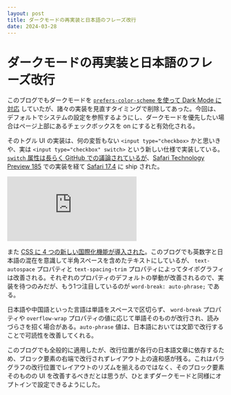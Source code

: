 ```yaml
---
layout: post
title: ダークモードの再実装と日本語のフレーズ改行
date: 2024-03-28
---
```


# ダークモードの再実装と日本語のフレーズ改行

このブログでもダークモードを [`prefers-color-scheme` を使って Dark Mode に対応](/posts/2019/dark-mode.html) していたが、諸々の実装を見直すタイミングで削除してあった。今回は、デフォルトでシステムの設定を参照するようにし、ダークモードを優先したい場合はページ上部にあるチェックボックスを on にすると有効化される。

そのトグル UI の実装は、何の変哲もない `<input type="checkbox>` かと思いきや、実は `<input type="checkbox" switch>` という新しい仕様で実装している。 [`switch` 属性は長らく GitHub での議論されているが](https://github.com/whatwg/html/issues/4180)、[Safari Technology Preview 185](https://www.webkit.org/blog/14885/release-notes-for-safari-technology-preview-185/) での実装を経て [Safari 17.4](https://webkit.org/blog/15063/webkit-features-in-safari-17-4/) に ship された。

<iframe loading="lazy" scrolling="no" title="&lt;input type=&quot;checkbox&quot; switch&gt;" src="https://codepen.io/1000ch/embed/abxyeJB?default-tab=html%2Cresult" frameborder="no" allowtransparency="true" allowfullscreen="true">
  See the Pen <a href="https://codepen.io/1000ch/pen/abxyeJB">
  &lt;input type=&quot;checkbox&quot; switch&gt;</a> by 1000ch (<a href="https://codepen.io/1000ch">@1000ch</a>)
  on <a href="https://codepen.io">CodePen</a>.
</iframe>

また [CSS に 4 つの新しい国際化機能が導入された](https://developer.chrome.com/blog/css-i18n-features?hl=ja)。このブログでも英数字と日本語の混在を意識して半角スペースを含めたテキストにしているが、 `text-autospace` プロパティと `text-spacing-trim` プロパティによってタイポグラフィは改善される。それぞれのプロパティのデフォルトの挙動が改善されるので、実装を待つのみだが、もう1つ注目しているのが `word-break: auto-phrase;` である。

日本語や中国語といった言語は単語をスペースで区切らず、 `word-break` プロパティや `overflow-wrap` プロパティの値に応じて単語そのものが改行され、読みづらさを招く場合がある。`auto-phrase` 値は、日本語においては文節で改行することで可読性を改善してくれる。

このブログでも全般的に適用したが、改行位置が各行の日本語文章に依存するため、ブロック要素の右端で改行されずレイアウト上の違和感が残る。これはパラグラフの改行位置でレイアウトのリズムを揃えるのではなく、そのブロック要素そのものの UI を改善するべきだとは思うが、ひとまずダークモードと同様にオプトインで設定できるようにした。
